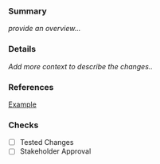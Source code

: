 ### Summary
_provide an overview..._


### Details

_Add more context to describe the changes.._

### References
[Example](www.google.com)

### Checks
- [ ] Tested Changes
- [ ] Stakeholder Approval